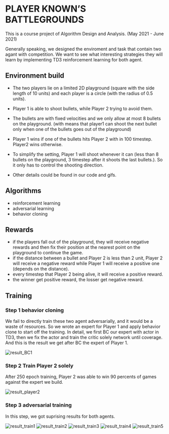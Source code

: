 # PLAYER KNOWN’S BATTLEGROUNDS

This is a course project of Algorithm Design and Analysis. (May 2021 - June 2021)

Generally speaking, we designed the enviroment and task that contain two agant with competition.
We want to see what interesting strategies they will learn by implementing TD3 reinforcement learning for both agent.

## Environment build

* The two players lie on a limited 2D playground (square with the side length of 10 units) and each player is a circle (with the radius of 0.5 units).
* Player 1 is able to shoot bullets, while Player 2 trying to avoid them.
* The bullets are with fixed velocities and we only allow at most 8 bullets on the playground.
  (with means that player1 can shoot the next bullet only when one of the bullets goes out of the playground)
  
* Player 1 wins if one of the bullets hits Player 2 with in 100 timestep. Player2 wins otherwise.
* To simplify the setting, Player 1 will shoot whenever it can (less than 8 bullets on the playground, 3 timestep after it shoots the last bullets.). So it only has to control the shooting direction.
* Other details could be found in our code and gifs.

## Algorithms

* reinforcement learning
* adversarial learning
* behavior cloning

## Rewards

* if the players fall out of the playground, they will receive negative rewards and then fix their position at the nearest point on the playground to continue the game.
* if the distance between a bullet and Player 2 is less than 2 unit, Player 2 will receive a negative reward while Player 1 will receive a positive one (depends on the distance).
* every timestep that Player 2 being alive, it will receive a positive reward.
* the winner get positive reward, the losser get negative reward.

## Training

### Step 1 behavior cloning

We fail to directly train these two agent adversarially, and it would be a waste of resources. So we wrote an expert for Player 1 and apply behavior clone to start off the training.
In detail, we first BC our expert with actor in TD3, then we fix the actor and train the critic solely network until coverage. And this is the result we get after BC the expert of Player 1.

![result_BC1](/pic/imit1.gif)

### Step 2 Train Player 2 solely

After 250 epoch training, Player 2 was able to win 90 percents of games against the expert we build.

![result_player2](/pic/imit2.gif)

### Step 3 adversarial training

In this step, we got suprising results for both agents.

![result_train1](/pic/train1.gif)
![result_train2](/pic/train2.gif)
![result_train3](/pic/train3.gif)
![result_train4](/pic/train4.gif)
![result_train5](/pic/train5.gif)


